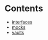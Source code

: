 

# Contents
- [interfaces](/contracts/interfaces)
- [mocks](/contracts/mocks)
- [vaults](/contracts/vaults)
